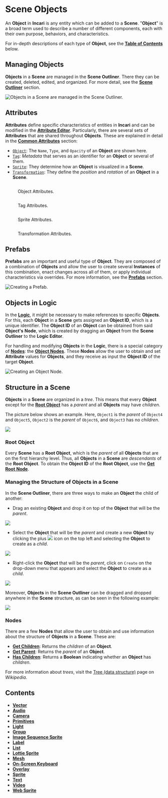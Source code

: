 # Scene Objects

An **Object** in **Incari** is any entity which can be added to a **Scene**. "**Object**" is a broad term used to describe a number of different components, each with their own purpose, behaviors, and characteristics.

For in-depth descriptions of each type of **Object**, see the [**Table of Contents**](./#contents) below.

## Managing Objects

**Objects** in a **Scene** are managed in the **Scene Outliner**. There they can be created, deleted, edited, and organized. For more detail, see the [**Scene Outliner**](../../modules/scene-outliner.md) section.

![Objects in a Scene are managed in the Scene Outliner.](../../.gitbook/assets/scene-outliner2.png)

## Attributes

**Attributes** define specific characteristics of entities in **Incari** and can be modified in the [**Attribute Editor**](../../modules/attribute-editor.md). Particularly, there are several sets of **Attributes** that are shared throughout **Objects**. These are explained in detail in the [**Common Attributes**](../attributes/common-attributes/) section:

* [`Object`](../attributes/common-attributes/object.md): The `Name`, `Type`, and `Opacity` of an **Object** are shown here.
* [`Tag`](../attributes/common-attributes/tag.md): _Metadata_ that serves as an identifier for an **Object** or several of them.
* [`Sprite`](../attributes/common-attributes/sprite.md): They determine how an **Object** is visualized in a **Scene**.
* [`Transformation`](../attributes/common-attributes/transformation/): They define the _position_ and _rotation_ of an **Object** in a **Scene**.

<div>

<figure><img src="../../.gitbook/assets/attri-object.png" alt=""><figcaption><p>Object Attributes.</p></figcaption></figure>

 

<figure><img src="../../.gitbook/assets/attri-tag.png" alt=""><figcaption><p>Tag Attributes.</p></figcaption></figure>

</div>

<div>

<figure><img src="../../.gitbook/assets/attri-sprite.png" alt=""><figcaption><p>Sprite Attributes.</p></figcaption></figure>

 

<figure><img src="../../.gitbook/assets/attri-transformation.png" alt=""><figcaption><p>Transformation Attributes.</p></figcaption></figure>

</div>

## Prefabs

**Prefabs** are an important and useful type of **Object**. They are composed of a combination of **Objects** and allow the user to create several **Instances** of this combination, enact changes across all of them, or apply individual characteristics via overrides. For more information, see the [**Prefabs**](../prefabs/) section.

![Creating a Prefab.](../../.gitbook/assets/prefabs1.gif)

## Objects in Logic

In the [**Logic**](../../modules/logic-editor.md), it might be necessary to make references to specific **Objects**. For this, each **Object** in a **Scene** gets assigned an **Object ID**, which is a unique identifier. The **Object ID** of an **Object** can be obtained from said **Object's** **Node**, which is created by dragging an **Object** from the **Scene Outliner** to the **Logic Editor**.

For handling and modifying **Objects** in the **Logic**, there is a special category of [**Nodes**](../../modules/logic-editor.md#nodes): the [**Object Nodes**](../../toolbox/incari/object/). These **Nodes** allow the user to obtain and set **Attribute** values for **Objects**, and they receive as input the **Object ID** of the target **Object**.

![Creating an Object Node.](../../.gitbook/assets/ObjLogic2.gif)

## Structure in a Scene

**Objects** in a **Scene** are organized in a _tree_. This means that every **Object** except for the [**Root Object**](./#root-object) has a _parent_ and all **Objects** may have _children_.

The picture below shows an example. Here, `Object1` is the _parent_ of `Object4` and `Object5`, `Object2` is the _parent_ of `Object6`, and `Object3` has no _children_.

![](../../.gitbook/assets/ObjectsinHierarchy.png)

### Root Object

Every **Scene** has a **Root Object**, which is the _parent_ of all **Objects** that are on the first hierarchy level. Thus, all **Objects** in a **Scene** are _descendants_ of the **Root Object**. To obtain the **Object ID** of the **Root Object**, use the [**Get Root** **Node**](../../toolbox/incari/object/get-root.md).

### Managing the Structure of Objects in a Scene

In the **Scene Outliner**, there are three ways to make an **Object** the child of another:

* Drag an existing **Object** and drop it on top of the **Object** that will be the _parent_.

![](../../.gitbook/assets/create-children-1.gif)

* Select the **Object** that will be the _parent_ and create a new **Object** by clicking the plus ![](<../../.gitbook/assets/plusIcon (4) (4) (4) (4) (4) (4) (4) (4) (1) (1) (1) (4).PNG>) icon on the top left and selecting the **Object** to create as a _child_.

![](../../.gitbook/assets/create-children-3.gif)

* Right-click the **Object** that will be the _parent_, click on `Create` on the drop-down menu that appears and select the **Object** to create as a _child_.

![](../../.gitbook/assets/create-children-2.gif)

Moreover, **Objects** in the **Scene Outliner** can be dragged and dropped anywhere in the **Scene** structure, as can be seen in the following example:

![](../../.gitbook/assets/tree-play.gif)

### Nodes

There are a few **Nodes** that allow the user to obtain and use information about the structure of **Objects** in a **Scene**. These are:

* [**Get Children**](../../toolbox/incari/object/get-children.md): Returns the _children_ of an **Object**.
* [**Get Parent**](../../toolbox/incari/object/get-parent.md): Returns the _parent_ of an **Object**.
* [**Has Children**](../../toolbox/incari/object/has-children.md): Returns a **Boolean** indicating whether an **Object** has _children_.

For more information about _trees_, visit the [Tree (data structure)](https://en.wikipedia.org/wiki/Tree\_\(data\_structure\)) page on _Wikipedia_.

## Contents

* [**Vector**](vector.md)
* [**Audio**](audio.md)
* [**Camera**](camera.md)
* [**Primitives**](primitives.md)
* [**Light**](lights.md)
* [**Group**](group.md)
* [**Image Sequence Sprite**](3dobjects/imagesequencesprite.md)
* [**Label**](3dobjects/label.md)
* [**List**](3dobjects/list.md)
* [**Lottie Sprite**](lottie-sprite.md)
* [**Mesh**](mesh.md)
* [**On-Screen Keyboard**](3dobjects/onscreenkeyboard.md)
* [**Overlay**](overlay.md)
* [**Sprite**](3dobjects/sprite.md)
* [**Text**](3dobjects/text.md)
* [**Video**](3dobjects/video.md)
* [**Web Sprite**](3dobjects/web-sprite.md)
